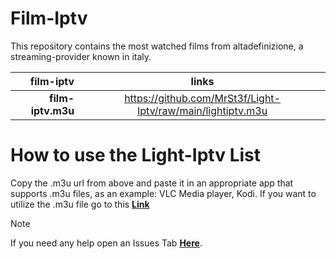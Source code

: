 # Film-Iptv

This repository contains the most watched films from altadefinizione, a streaming-provider known in italy.

|**film-iptv**          | **links**                                                        |
|----------------------:|:----------------------------------------------------------------:|
|**film-iptv.m3u**      | https://github.com/MrSt3f/Light-Iptv/raw/main/lightiptv.m3u      |

# How to use the Light-Iptv List

Copy the .m3u url from above and paste it in an appropriate app that supports .m3u files, as an example: VLC Media player, Kodi.
If you want to utilize the .m3u file go to this **[Link](https://github.com/MrSt3f/Film-Iptv/releases/tag/iptv)**

> [!NOTE]
> If you need any help open an Issues Tab **[Here](https://github.com/MrSt3f/Film-Iptv/issues)**.
